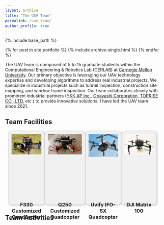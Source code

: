 ```yaml
---
layout: archive
title: "The UAV Team"
permalink: /uav_team/
author_profile: true
---
```


{% include base_path %}


{% for post in site.portfolio %}
  {% include archive-single.html %}
{% endfor %}

The UAV team is composed of 5 to 15 graduate students within the Computational Engineering & Robotics Lab (CERLAB) at [Carnegie Mellon University](https://www.cmu.edu/). Our primary objective is leveraging our UAV technology expertise and developing algorithms to address real industrial projects. We specialize in industrial projects such as tunnel inspection, construction site mapping, and window frame inspection. Our team collaborates closely with prominent industrial partners ([YKK AP Inc.](https://www.ykkap.com/), [Obayashi Corporation](https://www.obayashi.co.jp/en/), [TOPRISE CO., LTD](https://www.toprise.jp/), etc.) to provide innovative solutions. I have led the UAV team since 2021.

Team Facilities
------
<div style="display: flex; justify-content: space-between; margin: 10px;">
    <!-- First Block -->
    <div style="text-align: center; border: 1px solid #ccc; background-color: #f0f0f0; padding: 10px; box-shadow: 2px 2px 5px rgba(0,0,0,0.2); border-radius: 10px; height: 220px;">
        <div style="height: 100%; overflow: hidden;">
            <img src="/images/big_drone.jpg" alt="Image 1" style="max-width: 100%; max-height: 100%;">
        </div>
        <h3 style="margin-top: 0; margin-bottom: 0;">F330 Customized Quadcopter</h3>
    </div>
    <!-- Second Block -->
    <div style="text-align: center; border: 1px solid #ccc; background-color: #f0f0f0; padding: 10px; box-shadow: 2px 2px 5px rgba(0,0,0,0.2); border-radius: 10px; height: 220px;">
        <div style="height: 100%; overflow: hidden;">
            <img src="/images/small_drone.jpeg" alt="Image 2" style="max-width: 100%; max-height: 100%;">
        </div>
        <h3 style="margin-top: 0; margin-bottom: 0;">Q250 Customized Quadcopter</h3>
    </div>
    <!-- Third Block -->
    <div style="text-align: center; border: 1px solid #ccc; background-color: #f0f0f0; padding: 10px; box-shadow: 2px 2px 5px rgba(0,0,0,0.2); border-radius: 10px; height: 220px;">
        <div style="height: 100%; overflow: hidden;">
            <img src="/images/uvify_drone.png" alt="Image 3" style="max-width: 100%; max-height: 100%;">
        </div>
        <h3 style="margin-top: 0; margin-bottom: 0;">Uvify IFO-SX Quadcopter</h3>
    </div> 
    <!-- Fourth Block -->
    <div style="text-align: center; border: 1px solid #ccc; background-color: #f0f0f0; padding: 10px; box-shadow: 2px 2px 5px rgba(0,0,0,0.2); border-radius: 10px; height: 220px;">
        <div style="height: 100%; overflow: hidden;">
            <img src="/images/dji_drone.png" alt="Image 4" style="max-width: 100%; max-height: 100%;">
        </div>
        <h3 style="margin-top: 0; margin-bottom: 0;">DJI Matrix 100</h3>
    </div> 
</div>


Team Activities
------
